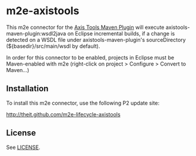 # m2e-axistools

This m2e connector for the [Axis Tools Maven Plugin](http://mojo.codehaus.org/axistools-maven-plugin/)
will execute axistools-maven-plugin:wsdl2java on Eclipse incremental builds,
if a change is detected on a WSDL file under axistools-maven-plugin's
sourceDirectory (${basedir}/src/main/wsdl by default).

In order for this connector to be enabled, projects in Eclipse must be
Maven-enabled with m2e (right-click on project > Configure > Convert to Maven...)


## Installation

To install this m2e connector, use the following P2 update site:

http://theit.github.com/m2e-lifecycle-axistools


## License

See [LICENSE](https://github.com/theit/m2e-lifecycle-axistools/blob/master/LICENSE-2.0.txt).
